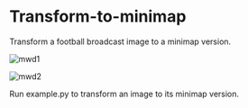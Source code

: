 # Transform-to-minimap
Transform a football broadcast image to a minimap version.

![mwd1](https://github.com/oursincroyable/Transform-to-minimap/assets/168544086/4f722cd5-7dbc-4470-b8e4-0390801e3d94)

![mwd2](https://github.com/oursincroyable/Transform-to-minimap/assets/168544086/7aee07cb-e775-470c-8d6c-b0f403efca6c)

Run example.py to transform an image to its minimap version.
